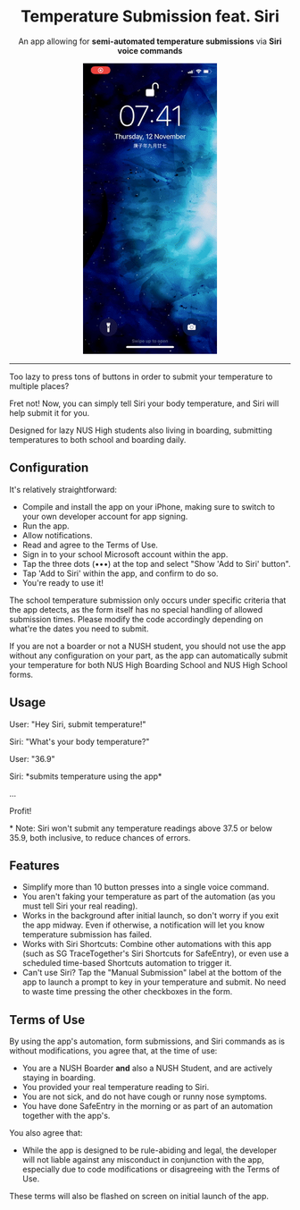 <div align="center">
  <h1>Temperature Submission feat. Siri</h1>
  <p>
    An app allowing for <strong>semi-automated temperature submissions</strong> via <strong>Siri voice commands</strong>
  </p>
  <img src="demo.gif" alt="preview footage" width="240" height="520">
</div>

---

Too lazy to press tons of buttons in order to submit your temperature to multiple places?

Fret not! Now, you can simply tell Siri your body temperature, and Siri will help submit it for you.

Designed for lazy NUS High students also living in boarding, submitting temperatures to both school and boarding daily.

## Configuration

It's relatively straightforward:

- Compile and install the app on your iPhone, making sure to switch to your own developer account for app signing.
- Run the app.
- Allow notifications.
- Read and agree to the Terms of Use.
- Sign in to your school Microsoft account within the app.
- Tap the three dots (•••) at the top and select "Show 'Add to Siri' button".
- Tap 'Add to Siri' within the app, and confirm to do so.
- You're ready to use it!

The school temperature submission only occurs under specific criteria that the app detects, as the form itself has no special handling of allowed submission times. Please modify the code accordingly depending on what're the dates you need to submit.

If you are not a boarder or not a NUSH student, you should not use the app without any configuration on your part, as the app can automatically submit your temperature for both NUS High Boarding School and NUS High School forms.

## Usage

User: "Hey Siri, submit temperature!"

Siri: "What's your body temperature?"

User: "36.9"

Siri: \*submits temperature using the app\*

...

Profit!

\* Note: Siri won't submit any temperature readings above 37.5 or below 35.9, both inclusive, to reduce chances of errors.

## Features

- Simplify more than 10 button presses into a single voice command.
- You aren't faking your temperature as part of the automation (as you must tell Siri your real reading).
- Works in the background after initial launch, so don't worry if you exit the app midway. Even if otherwise, a notification will let you know temperature submission has failed.
- Works with Siri Shortcuts: Combine other automations with this app (such as SG TraceTogether's Siri Shortcuts for SafeEntry), or even use a scheduled time-based Shortcuts automation to trigger it.
- Can't use Siri? Tap the "Manual Submission" label at the bottom of the app to launch a prompt to key in your temperature and submit. No need to waste time pressing the other checkboxes in the form.

## Terms of Use

By using the app's automation, form submissions, and Siri commands as is without modifications, you agree that, at the time of use:

- You are a NUSH Boarder **and** also a NUSH Student, and are actively staying in boarding.
- You provided your real temperature reading to Siri.
- You are not sick, and do not have cough or runny nose symptoms.
- You have done SafeEntry in the morning or as part of an automation together with the app's.

You also agree that:

- While the app is designed to be rule-abiding and legal, the developer will not liable against any misconduct in conjunction with the app, especially due to code modifications or disagreeing with the Terms of Use.

These terms will also be flashed on screen on initial launch of the app.
